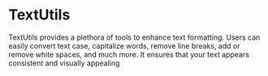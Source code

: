 # TextUtils
 TextUtils provides a plethora of tools to enhance text formatting. Users can easily convert text case, capitalize words, remove line breaks, add or remove white spaces, and much more. It ensures that your text appears consistent and visually appealing
